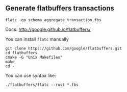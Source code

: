 ## Generate flatbuffers transactions

`flatc -go schema_aggregate_transaction.fbs`

Docs: http://google.github.io/flatbuffers/

You can install `flatc` manually

```
git clone https://github.com/google/flatbuffers.git
cd flatbuffers
cmake -G "Unix Makefiles"
make
cd -
```
You can use syntax like:

```$xslt
./flatbuffers/flatc --rust *.fbs
```



